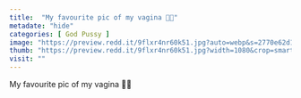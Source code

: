 ```yaml
---
title:  "My favourite pic of my vagina 🍉💖"
metadate: "hide"
categories: [ God Pussy ]
image: "https://preview.redd.it/9flxr4nr60k51.jpg?auto=webp&s=2770e62d116f65364b14f8d689a6eb0939b7c3e0"
thumb: "https://preview.redd.it/9flxr4nr60k51.jpg?width=1080&crop=smart&auto=webp&s=1e1c0167b2bf2df4c2486c2fd0134602ad286400"
visit: ""
---
```

My favourite pic of my vagina 🍉💖
